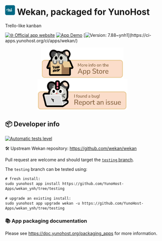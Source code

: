 <!--
N.B.: This README was automatically generated by <https://github.com/YunoHost/apps_tools/blob/main/readme_generator>
It shall NOT be edited by hand.
-->

<h1>
  <img src="https://raw.githubusercontent.com/YunoHost/apps/main/logos/wekan.png" width="32px" alt="Logo of Wekan">
  Wekan, packaged for YunoHost
</h1>

Trello-like kanban

[![🌐 Official app website](https://img.shields.io/badge/Official_app_website-darkgreen?style=for-the-badge)](https://wekan.github.io)
[![App Demo](https://img.shields.io/badge/App_Demo-blue?style=for-the-badge)](https://demo.sandstorm.io/appdemo/m86q05rdvj14yvn78ghaxynqz7u2svw6rnttptxx49g1785cdv1h)
[![Version: 7.88~ynh1](https://img.shields.io/badge/Version-7.88~ynh1-rgba(0,150,0,1)?style=for-the-badge)](https://ci-apps.yunohost.org/ci/apps/wekan/)

<div align="center">
<a href="https://apps.yunohost.org/app/wekan"><img height="100px" src="https://github.com/YunoHost/yunohost-artwork/raw/refs/heads/main/badges/neopossum-badges/badge_more_info_on_the_appstore.svg"/></a>
<a href="https://github.com/YunoHost-Apps/wekan_ynh/issues"><img height="100px" src="https://github.com/YunoHost/yunohost-artwork/raw/refs/heads/main/badges/neopossum-badges/badge_report_an_issue.svg"/></a>
</div>

## 📦 Developer info

[![Automatic tests level](https://apps.yunohost.org/badge/cilevel/wekan)](https://ci-apps.yunohost.org/ci/apps/wekan/)

🛠️ Upstream Wekan repository: <https://github.com/wekan/wekan>

Pull request are welcome and should target the [`testing` branch](https://github.com/YunoHost-Apps/wekan_ynh/tree/testing).

The `testing` branch can be tested using:
```
# fresh install:
sudo yunohost app install https://github.com/YunoHost-Apps/wekan_ynh/tree/testing

# upgrade an existing install:
sudo yunohost app upgrade wekan -u https://github.com/YunoHost-Apps/wekan_ynh/tree/testing
```

### 📚 App packaging documentation

Please see <https://doc.yunohost.org/packaging_apps> for more information.